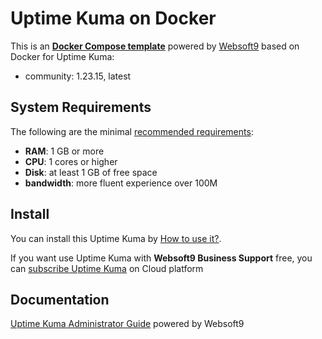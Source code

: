 # Uptime Kuma on Docker  

This is an **[Docker Compose template](https://github.com/Websoft9/docker-library)** powered by [Websoft9](https://www.websoft9.com) based on Docker for Uptime Kuma:


 - community:  1.23.15, latest


## System Requirements

The following are the minimal [recommended requirements](https://github.com/louislam/uptime-kuma/wiki):

* **RAM**: 1 GB or more
* **CPU**: 1 cores or higher
* **Disk**: at least 1 GB of free space
* **bandwidth**: more fluent experience over 100M  

## Install

You can install this Uptime Kuma by [How to use it?](https://github.com/Websoft9/docker-library#how-to-use-it).   

If you want use Uptime Kuma with **Websoft9 Business Support** free, you can [subscribe Uptime Kuma](https://www.websoft9.com/apps) on Cloud platform

## Documentation

[Uptime Kuma Administrator Guide](https://support.websoft9.com/docs/uptimekuma) powered by Websoft9